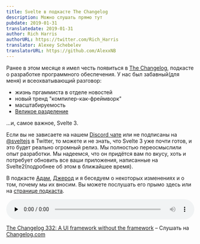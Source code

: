 ```yaml
---
title: Svelte в подкасте The Changelog
description: Можно слушать прямо тут
pubdate: 2019-01-31
translatedate: 2019-01-31
author: Rich Harris
authorURL: https://twitter.com/Rich_Harris
translator: Alexey Schebelev
translatorURL: https://github.com/AlexxNB
---
```


Ранее в этом месяце я имел честь появиться в [The Changelog](https://changelog.com/podcast),  подкасте о разработке программного обеспечения. У нас был забавный(для меня) и всеохватывающий разговор:

* жизнь пргаммиста в отделе новостей
* новый тренд "компилер-как-фреймворк"
* масштабируемость
* [Великое разделение](https://css-tricks.com/the-great-divide/)

...и, самое важное, Svelte 3.

Если вы не зависаете на нашем [Discord чате](https://discord.gg/yy75DKs) или не подписаны на [@sveltejs](https://twitter.com/sveltejs) в Twitter, то можете и не знать, что Svelte 3 уже почти готов, и это будет реально огромный релиз. Мы полностью переосмыслили опыт разработки. Мы надеемся, что он придётся вам по вкусу, хоть и потребует обновить все ваши приложения, написанные на Svelte2(подробнее об этом в ближайшее время).

В подкасте [Адам](https://twitter.com/adamstac), [Джерод](https://twitter.com/jerodsanto) и я беседуем о некоторых изменениях и о том, почему мы их вносим. Вы можете послушать его прымо здесь или на [странице подкаста](https://changelog.com/podcast/332).

<audio data-theme="night" style="width: 100%" data-src="https://changelog.com/podcast/332/embed" src="https://cdn.changelog.com/uploads/podcast/332/the-changelog-332.mp3" preload="none" class="changelog-episode" controls></audio><p><a href="https://changelog.com/podcast/332">The Changelog 332: A UI framework without the framework</a> – Слушать на <a href="https://changelog.com/">Changelog.com</a></p><script async src="//cdn.changelog.com/embed.js"></script>

